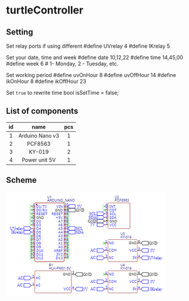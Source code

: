 # turtleController

## Setting

Set relay ports if using different
    #define UVrelay 4
    #define IKrelay 5

Set your date, time and week
    #define date 10,12,22
    #define time 14,45,00
    #define week 6 # 1- Monday, 2 - Tuesday, etc.

Set working period
    #define uvOnHour 8
    #define uvOffHour 14
    #define ikOnHour 8
    #define ikOffHour 23

Set <code>true</code> to rewrite time
    bool isSetTime = false;
    
## List of components

| id |       name      | pcs |
|:--:|:---------------:|:---:|
| 1  | Arduino Nano v3 | 1   |
| 2  | PCF8563         | 1   |
| 3  | KY-019          | 2   |
| 4  | Power unit 5V   | 1   |

## Scheme

![scheme](./schemas/Schematic_turtleController_2022-12-10.png)
